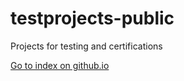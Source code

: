 # testprojects-public
Projects for testing and certifications

[Go to index on github.io](https://dvirzxc.github.io/testprojects-public/)
